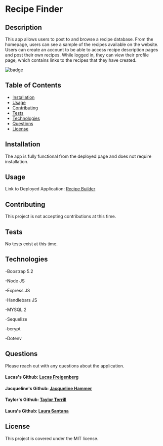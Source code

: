 # Recipe Finder

## Description

This app allows users to post to and browse a recipe database. From the homepage, users can see a sample of the recipes available on the website. Users can create an account to be able to access recipe description pages and post their own recipes. While logged in, they can view their profile page, which contains links to the recipes that they have created. 

![badge](https://img.shields.io/badge/license-MIT-green)

## Table of Contents
    
- [Installation](#installation)
- [Usage](#usage)
- [Contributing](#contributing)
- [Tests](#tests)
- [Technologies](#technologies)
- [Questions](#questions)
- [License](#license)

## Installation
    
The app is fully functional from the deployed page and does not require installation.

## Usage

Link to Deployed Application: [Recipe Builder](https://murmuring-sea-48556.herokuapp.com/)

## Contributing

This project is not accepting contributions at this time.

## Tests 

No tests exist at this time.

## Technologies

-Boostrap 5.2

-Node JS

-Express JS

-Handlebars JS

-MYSQL 2

-Sequelize

-bcrypt

-Dotenv

## Questions

Please reach out with any questions about the application.

#### Lucas's Github: [Lucas Freigenberg](https://github.com/mountaindriver)
#### Jacqueline's Github: [Jacqueline Hammer](https://github.com/jackierhammer)
#### Taylor's Github: [Taylor Terrill](https://github.com/taylorterrill)
#### Laura's Github: [Laura Santana](https://github.com/lcsantana1)

## License
    
This project is covered under the MIT license. 